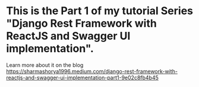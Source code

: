 # This is the Part 1 of my tutorial Series "Django Rest Framework with ReactJS and Swagger UI implementation".
 
Learn more about it on the blog 
https://sharmashorya1996.medium.com/django-rest-framework-with-reactjs-and-swagger-ui-implementation-part1-9e02c8fb4b45
